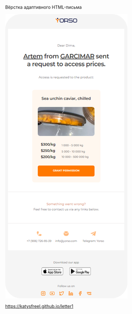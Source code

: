 Вёрстка адаптивного HTML-письма

![Image](https://github.com/KatySFreel/letter1/blob/master/preview.png)

https://katysfreel.github.io/letter1 

